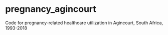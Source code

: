 # pregnancy_agincourt
Code for pregnancy-related healthcare utilization in Agincourt, South Africa, 1993-2018
